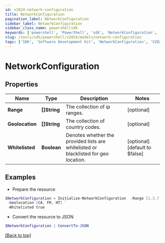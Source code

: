 ```yaml
---
id: v2024-network-configuration
title: NetworkConfiguration
pagination_label: NetworkConfiguration
sidebar_label: NetworkConfiguration
sidebar_class_name: powershellsdk
keywords: ['powershell', 'PowerShell', 'sdk', 'NetworkConfiguration', 'V2024NetworkConfiguration'] 
slug: /tools/sdk/powershell/v2024/models/network-configuration
tags: ['SDK', 'Software Development Kit', 'NetworkConfiguration', 'V2024NetworkConfiguration']
---
```



# NetworkConfiguration

## Properties

Name | Type | Description | Notes
------------ | ------------- | ------------- | -------------
**Range** | **[]String** | The collection of ip ranges. | [optional] 
**Geolocation** | **[]String** | The collection of country codes. | [optional] 
**Whitelisted** | **Boolean** | Denotes whether the provided lists are whitelisted or blacklisted for geo location. | [optional] [default to $false]

## Examples

- Prepare the resource
```powershell
$NetworkConfiguration = Initialize-NetworkConfiguration  -Range [1.3.7.2, 255.255.255.252/30] `
 -Geolocation [CA, FR, HT] `
 -Whitelisted true
```

- Convert the resource to JSON
```powershell
$NetworkConfiguration | ConvertTo-JSON
```


[[Back to top]](#) 

